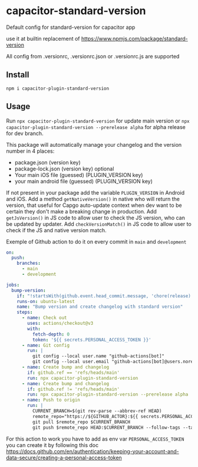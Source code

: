# capacitor-standard-version

Default config for standard-version for capacitor app

use it at builtin replacement of https://www.npmjs.com/package/standard-version

All config from .versionrc, .versionrc.json or .versionrc.js are supported


## Install 


`npm i capacitor-plugin-standard-version`

## Usage

Run `npx capacitor-plugin-standard-version` for update main version or `npx capacitor-plugin-standard-version --prerelease alpha` for alpha release for dev branch.

This package will automatically manage your changelog and the version number in 4 places:
- package.json (version key)
- package-lock.json (version key) optional
- Your main iOS file (guessed) (PLUGIN_VERSION key)
- your main android file (guessed) (PLUGIN_VERSION key)

If not present in your package add the variable `PLUGIN_VERSION` in Android and iOS.
Add a method `getNativeVersion()` in native who will return the version, that useful for Capgo auto-update context when dev want to be certain they don't make a breaking change in production.
Add `getJsVersion()` in JS code to allow user to check the JS version, who can be updated by updater.
Add `checkVersionMatch()` in JS code to allow user to check if the JS and native version match.



Exemple of Github action to do it on every commit in `main` and `development`

```yml
on:
  push:
    branches:
      - main
      - development

jobs:
  bump-version:
    if: "!startsWith(github.event.head_commit.message, 'chore(release):')"
    runs-on: ubuntu-latest
    name: "Bump version and create changelog with standard version"
    steps:
      - name: Check out
        uses: actions/checkout@v3
        with:
          fetch-depth: 0
          token: '${{ secrets.PERSONAL_ACCESS_TOKEN }}'
      - name: Git config
        run: |
          git config --local user.name "github-actions[bot]"
          git config --local user.email "github-actions[bot]@users.noreply.github.com"
      - name: Create bump and changelog
        if: github.ref == 'refs/heads/main'
        run: npx capacitor-plugin-standard-version
      - name: Create bump and changelog
        if: github.ref != 'refs/heads/main'
        run: npx capacitor-plugin-standard-version --prerelease alpha
      - name: Push to origin
        run: |
          CURRENT_BRANCH=$(git rev-parse --abbrev-ref HEAD)
          remote_repo="https://${GITHUB_ACTOR}:${{ secrets.PERSONAL_ACCESS_TOKEN }}@github.com/${GITHUB_REPOSITORY}.git"
          git pull $remote_repo $CURRENT_BRANCH
          git push $remote_repo HEAD:$CURRENT_BRANCH --follow-tags --tags
```
For this action to work you have to add as env var `PERSONAL_ACCESS_TOKEN` you can create it by following this doc https://docs.github.com/en/authentication/keeping-your-account-and-data-secure/creating-a-personal-access-token
